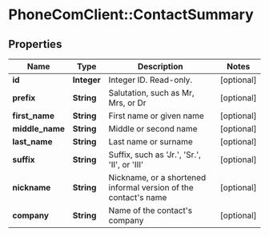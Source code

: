 # PhoneComClient::ContactSummary

## Properties
Name | Type | Description | Notes
------------ | ------------- | ------------- | -------------
**id** | **Integer** | Integer ID. Read-only. | [optional]
**prefix** | **String** | Salutation, such as Mr, Mrs, or Dr | [optional]
**first_name** | **String** | First name or given name | [optional]
**middle_name** | **String** | Middle or second name | [optional]
**last_name** | **String** | Last name or surname | [optional]
**suffix** | **String** | Suffix, such as &#39;Jr.&#39;, &#39;Sr.&#39;, &#39;II&#39;, or &#39;III&#39; | [optional]
**nickname** | **String** | Nickname, or a shortened informal version of the contact&#39;s name | [optional]
**company** | **String** | Name of the contact&#39;s company | [optional]


